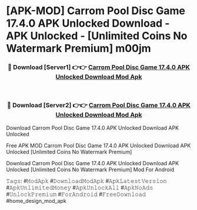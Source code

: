 # [APK-MOD] Carrom Pool Disc Game 17.4.0 APK Unlocked Download - APK Unlocked - [Unlimited Coins No Watermark Premium] m00jm



<div align="center">
<h3>🔴 Download [Server1] 👉👉 <a href="https://momento.my/?title=Carrom_Pool_Disc_Game_17.4.0_APK_Unlocked_Download">Carrom Pool Disc Game 17.4.0 APK Unlocked Download Mod Apk</a></h3><br>

<h3>🔴 Download [Server2] 👉👉 <a href="https://momento.my/?title=Carrom_Pool_Disc_Game_17.4.0_APK_Unlocked_Download">Carrom Pool Disc Game 17.4.0 APK Unlocked Download Mod Apk</a></h3>
</div>



Download Carrom Pool Disc Game 17.4.0 APK Unlocked Download APK Unlocked

Free APK MOD Carrom Pool Disc Game 17.4.0 APK Unlocked Download APK Unlocked [Unlimited Coins No Watermark Premium]

Download Carrom Pool Disc Game 17.4.0 APK Unlocked Download APK Unlocked [Unlimited Coins No Watermark Premium] Mod For Android

𝚃𝚊𝚐𝚜: #𝙼𝚘𝚍𝙰𝚙𝚔 #𝙳𝚘𝚠𝚗𝚕𝚘𝚊𝚍𝙼𝚘𝚍𝙰𝚙𝚔 #𝙰𝚙𝚔𝙻𝚊𝚝𝚎𝚜𝚝𝚅𝚎𝚛𝚜𝚒𝚘𝚗 #𝙰𝚙𝚔𝚄𝚗𝚕𝚒𝚖𝚒𝚝𝚎𝚍𝙼𝚘𝚗𝚎𝚢 #𝙰𝚙𝚔𝚄𝚗𝚕𝚘𝚌𝚔𝙰𝚕𝚕 #𝙰𝚙𝚔𝙽𝚘𝙰𝚍𝚜 #𝚄𝚗𝚕𝚘𝚌𝚔𝙿𝚛𝚎𝚖𝚒𝚞𝚖 #𝙵𝚘𝚛𝙰𝚗𝚍𝚛𝚘𝚒𝚍 #𝙵𝚛𝚎𝚎𝙳𝚘𝚠𝚗𝚕𝚘𝚊𝚍 #home_design_mod_apk
